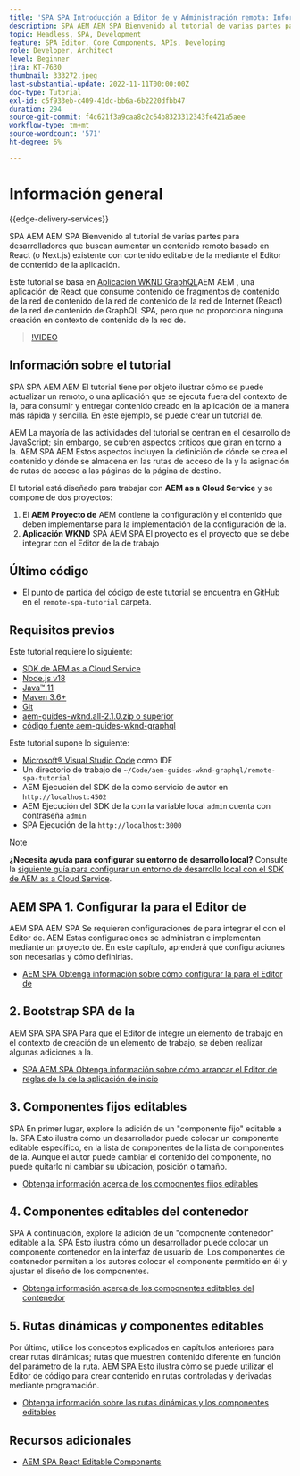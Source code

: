 ```yaml
---
title: 'SPA SPA Introducción a Editor de y Administración remota: Información general'
description: SPA AEM AEM SPA Bienvenido al tutorial de varias partes para desarrolladores que buscan aumentar un contenido remoto existente con contenido editable de la mediante el Editor de segmentos de la aplicación de la aplicación de la versión de.
topic: Headless, SPA, Development
feature: SPA Editor, Core Components, APIs, Developing
role: Developer, Architect
level: Beginner
jira: KT-7630
thumbnail: 333272.jpeg
last-substantial-update: 2022-11-11T00:00:00Z
doc-type: Tutorial
exl-id: c5f933eb-c409-41dc-bb6a-6b2220dfbb47
duration: 294
source-git-commit: f4c621f3a9caa8c2c64b8323312343fe421a5aee
workflow-type: tm+mt
source-wordcount: '571'
ht-degree: 6%

---
```


# Información general

{{edge-delivery-services}}

SPA AEM AEM SPA Bienvenido al tutorial de varias partes para desarrolladores que buscan aumentar un contenido remoto basado en React (o Next.js) existente con contenido editable de la mediante el Editor de contenido de la aplicación.

Este tutorial se basa en [Aplicación WKND GraphQL](https://experienceleague.adobe.com/docs/experience-manager-learn/getting-started-with-aem-headless/graphql/overview.html?lang=es)AEM AEM , una aplicación de React que consume contenido de fragmentos de contenido de la red de contenido de la red de contenido de la red de Internet (React) de la red de contenido de GraphQL SPA, pero que no proporciona ninguna creación en contexto de contenido de la red de.

>[!VIDEO](https://video.tv.adobe.com/v/333272?quality=12&learn=on)

## Información sobre el tutorial

SPA SPA AEM AEM El tutorial tiene por objeto ilustrar cómo se puede actualizar un remoto, o una aplicación que se ejecuta fuera del contexto de la, para consumir y entregar contenido creado en la aplicación de la manera más rápida y sencilla. En este ejemplo, se puede crear un tutorial de.

AEM La mayoría de las actividades del tutorial se centran en el desarrollo de JavaScript; sin embargo, se cubren aspectos críticos que giran en torno a la. AEM SPA AEM Estos aspectos incluyen la definición de dónde se crea el contenido y dónde se almacena en las rutas de acceso de la y la asignación de rutas de acceso a las páginas de la página de destino.

El tutorial está diseñado para trabajar con **AEM as a Cloud Service** y se compone de dos proyectos:

1. El __AEM Proyecto de__ AEM contiene la configuración y el contenido que deben implementarse para la implementación de la configuración de la.
1. __Aplicación WKND__ SPA AEM SPA El proyecto es el proyecto que se debe integrar con el Editor de la de trabajo

## Último código

+ El punto de partida del código de este tutorial se encuentra en [GitHub](https://github.com/adobe/aem-guides-wknd-graphql/tree/main/remote-spa-tutorial) en el `remote-spa-tutorial` carpeta.

## Requisitos previos

Este tutorial requiere lo siguiente:

+ [SDK de AEM as a Cloud Service](https://experienceleague.adobe.com/docs/experience-manager-learn/cloud-service/local-development-environment-set-up/aem-runtime.html?lang=en)
+ [Node.js v18](https://nodejs.org/en/)
+ [Java™ 11](https://downloads.experiencecloud.adobe.com/content/software-distribution/en/general.html)
+ [Maven 3.6+](https://maven.apache.org/)
+ [Git](https://git-scm.com/downloads)
+ [aem-guides-wknd.all-2.1.0.zip o superior](https://github.com/adobe/aem-guides-wknd/releases)
+ [código fuente aem-guides-wknd-graphql](https://github.com/adobe/aem-guides-wknd-graphql/tree/main)

Este tutorial supone lo siguiente:

+ [Microsoft® Visual Studio Code](https://visualstudio.microsoft.com/) como IDE
+ Un directorio de trabajo de `~/Code/aem-guides-wknd-graphql/remote-spa-tutorial`
+ AEM Ejecución del SDK de la como servicio de autor en `http://localhost:4502`
+ AEM Ejecución del SDK de la con la variable local `admin` cuenta con contraseña `admin`
+ SPA Ejecución de la `http://localhost:3000`

>[!NOTE]
>
> **¿Necesita ayuda para configurar su entorno de desarrollo local?** Consulte la [siguiente guía para configurar un entorno de desarrollo local con el SDK de AEM as a Cloud Service](https://experienceleague.adobe.com/docs/experience-manager-learn/cloud-service/local-development-environment-set-up/overview.html?lang=es).

## AEM SPA 1. Configurar la para el Editor de

AEM SPA AEM SPA Se requieren configuraciones de para integrar el con el Editor de. AEM Estas configuraciones se administran e implementan mediante un proyecto de. En este capítulo, aprenderá qué configuraciones son necesarias y cómo definirlas.

+ [AEM SPA Obtenga información sobre cómo configurar la para el Editor de](./aem-configure.md)

## 2. Bootstrap SPA de la

AEM SPA SPA SPA Para que el Editor de integre un elemento de trabajo en el contexto de creación de un elemento de trabajo, se deben realizar algunas adiciones a la.

+ [SPA AEM SPA Obtenga información sobre cómo arrancar el Editor de reglas de la de la aplicación de inicio](./spa-bootstrap.md)

## 3. Componentes fijos editables

SPA En primer lugar, explore la adición de un &quot;componente fijo&quot; editable a la. SPA Esto ilustra cómo un desarrollador puede colocar un componente editable específico, en la lista de componentes de la lista de componentes de la. Aunque el autor puede cambiar el contenido del componente, no puede quitarlo ni cambiar su ubicación, posición o tamaño.

+ [Obtenga información acerca de los componentes fijos editables](./spa-fixed-component.md)

## 4. Componentes editables del contenedor

SPA A continuación, explore la adición de un &quot;componente contenedor&quot; editable a la. SPA Esto ilustra cómo un desarrollador puede colocar un componente contenedor en la interfaz de usuario de. Los componentes de contenedor permiten a los autores colocar el componente permitido en él y ajustar el diseño de los componentes.

+ [Obtenga información acerca de los componentes editables del contenedor](./spa-container-component.md)

## 5. Rutas dinámicas y componentes editables

Por último, utilice los conceptos explicados en capítulos anteriores para crear rutas dinámicas; rutas que muestren contenido diferente en función del parámetro de la ruta. AEM SPA Esto ilustra cómo se puede utilizar el Editor de código para crear contenido en rutas controladas y derivadas mediante programación.

+ [Obtenga información sobre las rutas dinámicas y los componentes editables](./spa-dynamic-routes.md)

## Recursos adicionales

+ [AEM SPA React Editable Components](https://www.npmjs.com/package/@adobe/aem-react-editable-components)
